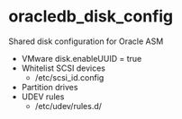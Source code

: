 # oracledb_disk_config
Shared disk configuration for Oracle ASM

* VMware disk.enableUUID = true
* Whitelist SCSI devices
    * /etc/scsi_id.config
* Partition drives
* UDEV rules
    * /etc/udev/rules.d/
